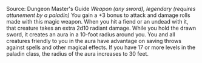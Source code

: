 Source: Dungeon Master's Guide
*Weapon (any sword), legendary (requires attunement by a paladin)*
You gain a +3 bonus to attack and damage rolls made with this magic weapon. When you hit a fiend or an undead with it, that creature takes an extra 2d10 radiant damage.
While you hold the drawn sword, it creates an aura in a 10-foot radius around you. You and all creatures friendly to you in the aura have advantage on saving throws against spells and other magical effects. If you have 17 or more levels in the paladin class, the radius of the aura increases to 30 feet.